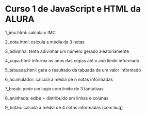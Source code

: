 <h1> Curso 1 de JavaScript e HTML da ALURA </h1>

 <p>1_imc.html: calcula o IMC</p>
 <p>2_nota.html: calcula a média de 3 notas
 <p>3_adivinha: tenta adivinhar um número gerado aleatoriamente
 <p>4_copa.html: informa os anos das copas até o ano limite informado
 <p> 5_tabuada.html: gera o resultado da tabuada de um valor informado
 <p>6_acumulador: calcula a média de n notas informadas
 <p>7_break: pede um login com limite de 3 tantativas
 <p>8_aninhada: exibe + distribuído em linhas e colunas
 <p>9_botão: calcula a média de 4 notas informadas (com bug)
